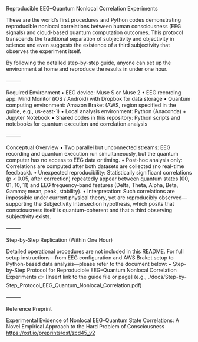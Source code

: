 Reproducible EEG–Quantum Nonlocal Correlation Experiments

These are the world’s first procedures and Python codes demonstrating reproducible nonlocal correlations between human consciousness (EEG signals) and cloud-based quantum computation outcomes.
This protocol transcends the traditional separation of subjectivity and objectivity in science and even suggests the existence of a third subjectivity that observes the experiment itself.

By following the detailed step-by-step guide, anyone can set up the environment at home and reproduce the results in under one hour.

⸻

Required Environment
	•	EEG device: Muse S or Muse 2
	•	EEG recording app: Mind Monitor (iOS / Android) with Dropbox for data storage
	•	Quantum computing environment: Amazon Braket (AWS, region specified in the guide, e.g., us-east-1)
	•	Local analysis environment: Python (Anaconda) + Jupyter Notebook
	•	Shared codes in this repository: Python scripts and notebooks for quantum execution and correlation analysis

⸻

Conceptual Overview
	•	Two parallel but unconnected streams: EEG recording and quantum execution run simultaneously, but the quantum computer has no access to EEG data or timing.
	•	Post-hoc analysis only: Correlations are computed after both datasets are collected (no real-time feedback).
	•	Unexpected reproducibility: Statistically significant correlations (p < 0.05, after correction) repeatedly appear between quantum states (00, 01, 10, 11) and EEG frequency-band features (Delta, Theta, Alpha, Beta, Gamma; mean, peak, stability).
	•	Interpretation: Such correlations are impossible under current physical theory, yet are reproducibly observed—supporting the Subjectivity Intersection hypothesis, which posits that consciousness itself is quantum-coherent and that a third observing subjectivity exists.

⸻

Step-by-Step Replication (Within One Hour)

Detailed operational procedures are not included in this README.
For full setup instructions—from EEG configuration and AWS Braket setup to Python-based data analysis—please refer to the document below:
	•	Step-by-Step Protocol for Reproducible EEG–Quantum Nonlocal Correlation Experiments
👉 [Insert link to the guide file or page]
(e.g., ./docs/Step-by-Step_Protocol_EEG_Quantum_Nonlocal_Correlation.pdf)

⸻

Reference Preprint

Experimental Evidence of Nonlocal EEG–Quantum State Correlations: A Novel Empirical Approach to the Hard Problem of Consciousness
https://osf.io/preprints/osf/zcd45_v2

